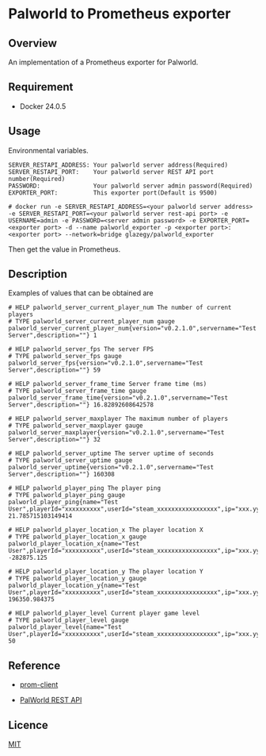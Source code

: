 # Palworld to Prometheus exporter

## Overview
An implementation of a Prometheus exporter for Palworld.

## Requirement
- Docker 24.0.5

## Usage
Environmental variables.
```
SERVER_RESTAPI_ADDRESS: Your palworld server address(Required)
SERVER_RESTAPI_PORT:    Your palworld server REST API port number(Required)
PASSWORD:               Your palworld server admin password(Required)
EXPORTER_PORT:          This exporter port(Default is 9500)
```
```
# docker run -e SERVER_RESTAPI_ADDRESS=<your palworld server address> -e SERVER_RESTAPI_PORT=<your palworld server rest-api port> -e USERNAME=admin -e PASSWORD=<server admin password> -e EXPORTER_PORT=<exporter port> -d --name palworld_exporter -p <exporter port>:<exporter port> --network=bridge glazegy/palworld_exporter
```
Then get the value in Prometheus.

## Description
Examples of values that can be obtained are
```
# HELP palworld_server_current_player_num The number of current players
# TYPE palworld_server_current_player_num gauge
palworld_server_current_player_num{version="v0.2.1.0",servername="Test Server",description=""} 1

# HELP palworld_server_fps The server FPS
# TYPE palworld_server_fps gauge
palworld_server_fps{version="v0.2.1.0",servername="Test Server",description=""} 59

# HELP palworld_server_frame_time Server frame time (ms)
# TYPE palworld_server_frame_time gauge
palworld_server_frame_time{version="v0.2.1.0",servername="Test Server",description=""} 16.82892608642578

# HELP palworld_server_maxplayer The maximum number of players
# TYPE palworld_server_maxplayer gauge
palworld_server_maxplayer{version="v0.2.1.0",servername="Test Server",description=""} 32

# HELP palworld_server_uptime The server uptime of seconds
# TYPE palworld_server_uptime gauge
palworld_server_uptime{version="v0.2.1.0",servername="Test Server",description=""} 160308

# HELP palworld_player_ping The player ping
# TYPE palworld_player_ping gauge
palworld_player_ping{name="Test User",playerId="xxxxxxxxxx",userId="steam_xxxxxxxxxxxxxxxxx",ip="xxx.yyy.aaa.bbb"} 21.785715103149414

# HELP palworld_player_location_x The player location X
# TYPE palworld_player_location_x gauge
palworld_player_location_x{name="Test User",playerId="xxxxxxxxxx",userId="steam_xxxxxxxxxxxxxxxxx",ip="xxx.yyy.aaa.bbb"} -282875.125

# HELP palworld_player_location_y The player location Y
# TYPE palworld_player_location_y gauge
palworld_player_location_y{name="Test User",playerId="xxxxxxxxxx",userId="steam_xxxxxxxxxxxxxxxxx",ip="xxx.yyy.aaa.bbb"} 196350.984375

# HELP palworld_player_level Current player game level
# TYPE palworld_player_level gauge
palworld_player_level{name="Test User",playerId="xxxxxxxxxx",userId="steam_xxxxxxxxxxxxxxxxx",ip="xxx.yyy.aaa.bbb"} 50
```

## Reference
- [prom-client](https://github.com/siimon/prom-client)

- [PalWorld REST API](https://tech.palworldgame.com/ja/category/rest-api)

## Licence

[MIT](https://github.com/glaz-egy/palworld-exporter/blob/main/LICENSE)
